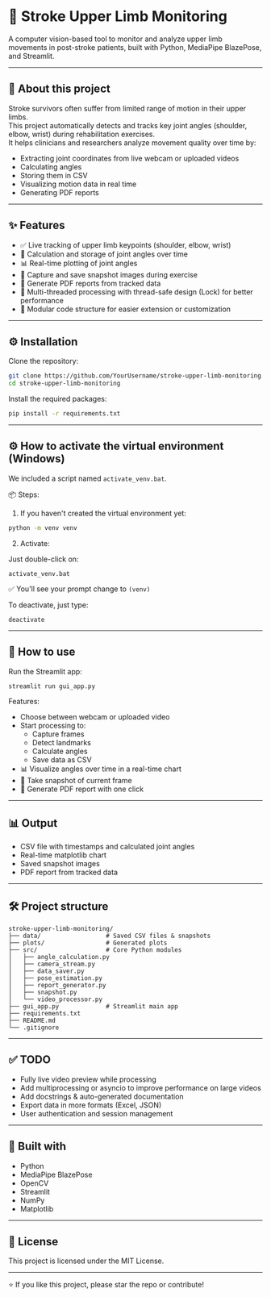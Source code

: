 # 🧠 Stroke Upper Limb Monitoring

A computer vision-based tool to monitor and analyze upper limb movements in post-stroke patients, built with Python, MediaPipe BlazePose, and Streamlit.

---

## 📌 About this project

Stroke survivors often suffer from limited range of motion in their upper limbs.  
This project automatically detects and tracks key joint angles (shoulder, elbow, wrist) during rehabilitation exercises.  
It helps clinicians and researchers analyze movement quality over time by:

- Extracting joint coordinates from live webcam or uploaded videos
- Calculating angles
- Storing them in CSV
- Visualizing motion data in real time
- Generating PDF reports

---

## ✨ Features

- ✅ Live tracking of upper limb keypoints (shoulder, elbow, wrist)
- 📐 Calculation and storage of joint angles over time
- 📊 Real-time plotting of joint angles
- 📸 Capture and save snapshot images during exercise
- 📝 Generate PDF reports from tracked data
- 🔄 Multi-threaded processing with thread-safe design (Lock) for better performance
- 🧩 Modular code structure for easier extension or customization

---

## ⚙️ Installation

Clone the repository:

```bash
git clone https://github.com/YourUsername/stroke-upper-limb-monitoring.git
cd stroke-upper-limb-monitoring
```

Install the required packages:

```bash
pip install -r requirements.txt
```

---

## ⚙️ How to activate the virtual environment (Windows)

We included a script named `activate_venv.bat`.

📦 Steps:

1. If you haven't created the virtual environment yet:

```bash
python -m venv venv
```

2. Activate:

Just double-click on:
```
activate_venv.bat
```

✅ You'll see your prompt change to `(venv)`

To deactivate, just type:
```
deactivate
```

---

## 🚀 How to use

Run the Streamlit app:

```bash
streamlit run gui_app.py
```

Features:

- Choose between webcam or uploaded video
- Start processing to:
  - Capture frames
  - Detect landmarks
  - Calculate angles
  - Save data as CSV
- 📊 Visualize angles over time in a real-time chart
- 📸 Take snapshot of current frame
- 📝 Generate PDF report with one click

---

## 📊 Output

- CSV file with timestamps and calculated joint angles
- Real-time matplotlib chart
- Saved snapshot images
- PDF report from tracked data

---

## 🛠 Project structure

```
stroke-upper-limb-monitoring/
├── data/                  # Saved CSV files & snapshots
├── plots/                 # Generated plots
├── src/                   # Core Python modules
│   ├── angle_calculation.py
│   ├── camera_stream.py
│   ├── data_saver.py
│   ├── pose_estimation.py
│   ├── report_generator.py
│   ├── snapshot.py
│   └── video_processor.py
├── gui_app.py             # Streamlit main app
├── requirements.txt
├── README.md
└── .gitignore
```

---

## ✅ TODO

- Fully live video preview while processing
- Add multiprocessing or asyncio to improve performance on large videos
- Add docstrings & auto-generated documentation
- Export data in more formats (Excel, JSON)
- User authentication and session management

---

## 🤖 Built with

- Python
- MediaPipe BlazePose
- OpenCV
- Streamlit
- NumPy
- Matplotlib

---

## 📝 License

This project is licensed under the MIT License.

---

⭐ If you like this project, please star the repo or contribute!